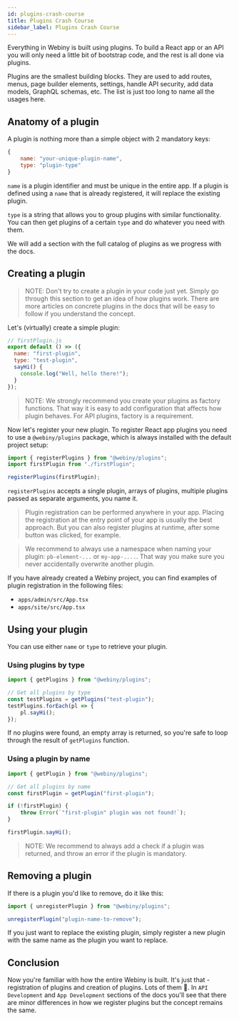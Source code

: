 ```yaml
---
id: plugins-crash-course
title: Plugins Crash Course
sidebar_label: Plugins Crash Course
---
```


Everything in Webiny is built using plugins. To build a React app or an API you will only need a little bit of bootstrap code, and the rest is all done via plugins.

Plugins are the smallest building blocks. They are used to add routes, menus, page builder elements, settings, handle API security, add data models, GraphQL schemas, etc. The list is just too long to name all the usages here.

## Anatomy of a plugin

A plugin is nothing more than a simple object with 2 mandatory keys:

```js
{
    name: "your-unique-plugin-name",
    type: "plugin-type"
}
```

`name` is a plugin identifier and must be unique in the entire app. If a plugin is defined using a `name` that is already registered, it will replace the existing plugin.

`type` is a string that allows you to group plugins with similar functionality. You can then get plugins of a certain `type` and do whatever you need with them.

We will add a section with the full catalog of plugins as we progress with the docs.

## Creating a plugin

> NOTE: Don't try to create a plugin in your code just yet. Simply go through this section to get an idea of how plugins work. There are more articles on concrete plugins in the docs that will be easy to follow if you understand the concept.

Let's (virtually) create a simple plugin:

```js
// firstPlugin.js
export default () => ({
  name: "first-plugin",
  type: "test-plugin",
  sayHi() {
    console.log("Well, hello there!");
  }
});
```

> NOTE: We strongly recommend you create your plugins as factory functions. That way it is easy to add configuration that affects how plugin behaves. For API plugins, factory is a requirement.

Now let's register your new plugin. To register React app plugins you need to use a `@webiny/plugins` package, which is always installed with the default project setup:

```js
import { registerPlugins } from "@webiny/plugins";
import firstPlugin from "./firstPlugin";

registerPlugins(firstPlugin);
```

`registerPlugins` accepts a single plugin, arrays of plugins, multiple
plugins passed as separate arguments, you name it.

> Plugin registration can be performed anywhere in your app. Placing the registration at the entry point of your app is usually the best approach. But you can also register plugins at runtime, after some button was clicked, for example.

> We recommend to always use a namespace when naming your plugin: `pb-element-...` or `my-app-....`. That way you make sure you never accidentally overwrite another plugin.

If you have already created a Webiny project, you can find examples of plugin registration in the following files:

- `apps/admin/src/App.tsx`
- `apps/site/src/App.tsx`

## Using your plugin

You can use either `name` or `type` to retrieve your plugin.

### Using plugins by type

```js
import { getPlugins } from "@webiny/plugins";

// Get all plugins by type
const testPlugins = getPlugins("test-plugin");
testPlugins.forEach(pl => {
    pl.sayHi();
});
```

If no plugins were found, an empty array is returned, so you're safe to loop through the result of `getPlugins` function.

### Using a plugin by name

```js
import { getPlugin } from "@webiny/plugins";

// Get all plugins by name
const firstPlugin = getPlugin("first-plugin");

if (!firstPlugin) {
    throw Error(`"first-plugin" plugin was not found!`);
}

firstPlugin.sayHi();
```

> NOTE: We recommend to always add a check if a plugin was returned, and throw an error if the plugin is mandatory.

## Removing a plugin

If there is a plugin you'd like to remove, do it like this:

```js
import { unregisterPlugin } from "@webiny/plugins";

unregisterPlugin("plugin-name-to-remove");
```

If you just want to replace the existing plugin, simply register a new plugin with the same name as the plugin you want to replace.

## Conclusion

Now you're familiar with how the entire Webiny is built. It's just that - registration of plugins and creation of plugins. Lots of them 🚀. In `API Development` and `App Development` sections of the docs you'll see that there are minor differences in how we register plugins but the concept remains the same.
